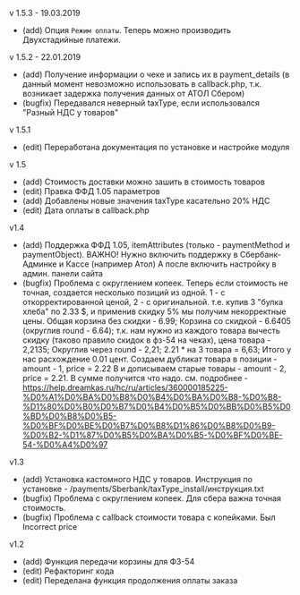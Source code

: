 v 1.5.3 - 19.03.2019
* (add) Опция `Режим оплаты`. Теперь можно производить Двухстадийные платежи. 

v 1.5.2 - 22.01.2019
* (add) Получение информации о чеке и запись их в payment_details (в данный момент невозможно использовать в callback.php, т.к. возникает задержка получения данных от АТОЛ Сбером)
* (bugfix) Передавался неверный taxType, если использовался "Разный НДС у товаров"

v 1.5.1
* (edit) Переработана документация по установке и настройке модуля

v 1.5
* (add) Стоимость доставки можно зашить в стоимость товаров
* (edit) Правка ФФД 1.05 параметров
* (add) Добавлены новые значения taxType касательно 20% НДС
* (edit) Дата оплаты в callback.php

v1.4
* (add) Поддержка ФФД 1.05, itemAttributes (только - paymentMethod и paymentObject). 
ВАЖНО! Нужно включить поддержку в Сбербанк-Админке и Кассе (например Атол)
А после включить настройку в админ. панели сайта
* (bugfix) Проблема с округлением копеек. Теперь если стоимость не
точная, создается несколько позиций из одной. 1 - с откорректированной
ценой, 2 - с оригинальной. т.е. купив 3 "булка хлеба" по 2.33 $, и применив
скидку 5% мы получим некорректные цены. 
Общая корзина без скидки - 6.99;
Корзина со скидкой - 6.6405 (округлив round - 6.64);
т.к. нам нужно из каждого товара вычесть скидку (таково правило скидок в фз-54 на чеках),
цена товара - 2,2135;
Округлив через round - 2,21;
2.21 * на 3 товара = 6,63;
Итого у нас расхождение 0.01 цент.
Создаем дубликат товара в позиции - amount - 1, price = 2.22
B и дописываем старые товары - amount - 2, price = 2.21. 
В сумме получится что надо.
см. подробнее - https://help.dreamkas.ru/hc/ru/articles/360000185225-%D0%A1%D0%BA%D0%B8%D0%B4%D0%BA%D0%B8-%D0%B8-%D1%80%D0%B0%D0%B7%D0%B4%D0%B5%D0%BB%D0%B5%D0%BD%D0%B8%D0%B5-%D0%BF%D0%BE%D0%B7%D0%B8%D1%86%D0%B8%D0%B9-%D0%B2-%D1%87%D0%B5%D0%BA%D0%B5-%D0%BF%D0%BE-54-%D0%A4%D0%97


v1.3
* (add) Установка кастомного НДС у товаров. Инструкция по установке - /payments/Sberbank/taxType_install/инструкция.txt
* (bugfix) Проблема с округлением копеек. Для сбера важна точная стоимость.
* (bugfix) Проблема с callback стоимости товара с копейками. Был Incorrect price

v1.2
* (add) Функция передачи корзины для ФЗ-54
* (edit) Рефакторинг кода
* (edit) Переделана функция продолжения оплаты заказа